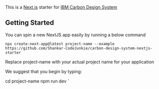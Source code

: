This is a [Next.js](https://nextjs.org/) starter for [IBM Carbon Design System](https://github.com/carbon-design-system/carbon)

## Getting Started

You can spin a new NextJS app easily by running a below command

`npx create-next-app@latest project-name --example https://github.com/Shankar-CodeJunkie/carbon-design-system-nextjs-starter`

Replace project-name with your actual project name for your application




We suggest that you begin by typing:

  cd project-name
  npm run dev
`



